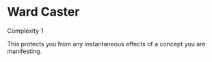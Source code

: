 # Ward Caster

Complexity 1

This protects you from any instantaneous effects of a concept you are manifesting.